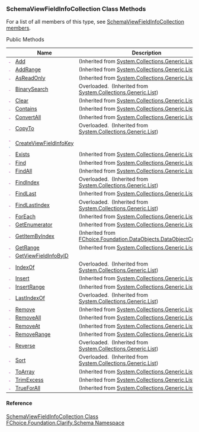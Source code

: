 ﻿### SchemaViewFieldInfoCollection Class Methods

For a list of all members of this type, see [SchemaViewFieldInfoCollection members](fcSDK~FChoice.Foundation.Clarify.Schema.SchemaViewFieldInfoCollection_members.md).

Public Methods

|   | Name | Description |
| --- | --- | --- |
| ![Public Method](dotnetimages/publicMethod.png) | [Add](#) | (Inherited from [System.Collections.Generic.List<SchemaViewFieldInfo>](#)) |
| ![Public Method](dotnetimages/publicMethod.png) | [AddRange](#) | (Inherited from [System.Collections.Generic.List<SchemaViewFieldInfo>](#)) |
| ![Public Method](dotnetimages/publicMethod.png) | [AsReadOnly](#) | (Inherited from [System.Collections.Generic.List<SchemaViewFieldInfo>](#)) |
| ![Public Method](dotnetimages/publicMethod.png) | [BinarySearch](#) | Overloaded.  (Inherited from [System.Collections.Generic.List<SchemaViewFieldInfo>](#)) |
| ![Public Method](dotnetimages/publicMethod.png) | [Clear](#) | (Inherited from [System.Collections.Generic.List<SchemaViewFieldInfo>](#)) |
| ![Public Method](dotnetimages/publicMethod.png) | [Contains](#) | (Inherited from [System.Collections.Generic.List<SchemaViewFieldInfo>](#)) |
| ![Public Method](dotnetimages/publicMethod.png) | [ConvertAll](#) | (Inherited from [System.Collections.Generic.List<SchemaViewFieldInfo>](#)) |
| ![Public Method](dotnetimages/publicMethod.png) | [CopyTo](#) | Overloaded.  (Inherited from [System.Collections.Generic.List<SchemaViewFieldInfo>](#)) |
| ![Public Method](dotnetimages/publicMethod.png)![static (Shared in Visual Basic)](dotnetimages/static.png) | [CreateViewFieldInfoKey](fcSDK~FChoice.Foundation.Clarify.Schema.SchemaViewFieldInfoCollection~CreateViewFieldInfoKey.md) |   |
| ![Public Method](dotnetimages/publicMethod.png) | [Exists](#) | (Inherited from [System.Collections.Generic.List<SchemaViewFieldInfo>](#)) |
| ![Public Method](dotnetimages/publicMethod.png) | [Find](#) | (Inherited from [System.Collections.Generic.List<SchemaViewFieldInfo>](#)) |
| ![Public Method](dotnetimages/publicMethod.png) | [FindAll](#) | (Inherited from [System.Collections.Generic.List<SchemaViewFieldInfo>](#)) |
| ![Public Method](dotnetimages/publicMethod.png) | [FindIndex](#) | Overloaded.  (Inherited from [System.Collections.Generic.List<SchemaViewFieldInfo>](#)) |
| ![Public Method](dotnetimages/publicMethod.png) | [FindLast](#) | (Inherited from [System.Collections.Generic.List<SchemaViewFieldInfo>](#)) |
| ![Public Method](dotnetimages/publicMethod.png) | [FindLastIndex](#) | Overloaded.  (Inherited from [System.Collections.Generic.List<SchemaViewFieldInfo>](#)) |
| ![Public Method](dotnetimages/publicMethod.png) | [ForEach](#) | (Inherited from [System.Collections.Generic.List<SchemaViewFieldInfo>](#)) |
| ![Public Method](dotnetimages/publicMethod.png) | [GetEnumerator](#) | (Inherited from [System.Collections.Generic.List<SchemaViewFieldInfo>](#)) |
| ![Public Method](dotnetimages/publicMethod.png) | [GetItemByIndex](fcSDK~FChoice.Foundation.DataObjects.DataObjectCollection`1~GetItemByIndex.md) | (Inherited from [FChoice.Foundation.DataObjects.DataObjectCollection<SchemaViewFieldInfo>](fcSDK~FChoice.Foundation.DataObjects.DataObjectCollection`1.md)) |
| ![Public Method](dotnetimages/publicMethod.png) | [GetRange](#) | (Inherited from [System.Collections.Generic.List<SchemaViewFieldInfo>](#)) |
| ![Public Method](dotnetimages/publicMethod.png) | [GetViewFieldInfoByID](fcSDK~FChoice.Foundation.Clarify.Schema.SchemaViewFieldInfoCollection~GetViewFieldInfoByID.md) |   |
| ![Public Method](dotnetimages/publicMethod.png) | [IndexOf](#) | Overloaded.  (Inherited from [System.Collections.Generic.List<SchemaViewFieldInfo>](#)) |
| ![Public Method](dotnetimages/publicMethod.png) | [Insert](#) | (Inherited from [System.Collections.Generic.List<SchemaViewFieldInfo>](#)) |
| ![Public Method](dotnetimages/publicMethod.png) | [InsertRange](#) | (Inherited from [System.Collections.Generic.List<SchemaViewFieldInfo>](#)) |
| ![Public Method](dotnetimages/publicMethod.png) | [LastIndexOf](#) | Overloaded.  (Inherited from [System.Collections.Generic.List<SchemaViewFieldInfo>](#)) |
| ![Public Method](dotnetimages/publicMethod.png) | [Remove](#) | (Inherited from [System.Collections.Generic.List<SchemaViewFieldInfo>](#)) |
| ![Public Method](dotnetimages/publicMethod.png) | [RemoveAll](#) | (Inherited from [System.Collections.Generic.List<SchemaViewFieldInfo>](#)) |
| ![Public Method](dotnetimages/publicMethod.png) | [RemoveAt](#) | (Inherited from [System.Collections.Generic.List<SchemaViewFieldInfo>](#)) |
| ![Public Method](dotnetimages/publicMethod.png) | [RemoveRange](#) | (Inherited from [System.Collections.Generic.List<SchemaViewFieldInfo>](#)) |
| ![Public Method](dotnetimages/publicMethod.png) | [Reverse](#) | Overloaded.  (Inherited from [System.Collections.Generic.List<SchemaViewFieldInfo>](#)) |
| ![Public Method](dotnetimages/publicMethod.png) | [Sort](#) | Overloaded.  (Inherited from [System.Collections.Generic.List<SchemaViewFieldInfo>](#)) |
| ![Public Method](dotnetimages/publicMethod.png) | [ToArray](#) | (Inherited from [System.Collections.Generic.List<SchemaViewFieldInfo>](#)) |
| ![Public Method](dotnetimages/publicMethod.png) | [TrimExcess](#) | (Inherited from [System.Collections.Generic.List<SchemaViewFieldInfo>](#)) |
| ![Public Method](dotnetimages/publicMethod.png) | [TrueForAll](#) | (Inherited from [System.Collections.Generic.List<SchemaViewFieldInfo>](#)) |





#### Reference

[SchemaViewFieldInfoCollection Class](fcSDK~FChoice.Foundation.Clarify.Schema.SchemaViewFieldInfoCollection.md)  
[FChoice.Foundation.Clarify.Schema Namespace](fcSDK~FChoice.Foundation.Clarify.Schema_namespace.md)